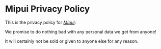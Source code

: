 # Mipui Privacy Policy

This is the privacy policy for [*Mipui*](www.mipui.net):

We promise to do nothing bad with any personal data we get from anyone!

It will certainly not be sold or given to anyone else for any reason.

